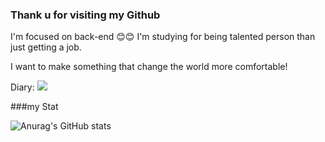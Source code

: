 ### Thank u for visiting my Github

I'm focused on back-end  😊😊
I'm studying for being talented person than just getting a job.

I want to make something that change the world more comfortable!
<!--
**hadongkyoun/hadongkyoun** is a ✨ _special_ ✨ repository because its `README.md` (this file) appears on your GitHub profile.

Here are some ideas to get you started:

- 🔭 I’m currently working on ...
- 🌱 I’m currently learning ...
- 👯 I’m looking to collaborate on ...
- 🤔 I’m looking for help with ...
- 💬 Ask me about ...
- 📫 How to reach me: ...
- 😄 Pronouns: ...
- ⚡ Fun fact: ...
-->

<label>Diary:  <a href="https://www.instagram.com/dev._.had/" target="_blank"><img src="https://img.shields.io/badge/Instagram-E4405F?style=flat-    square&logo=Instagram&logoColor=white"/></a></label>

###my Stat
  
![Anurag's GitHub stats](https://github-readme-stats.vercel.app/api?username=hadongkyoun&show_icons=true&theme=radical)

